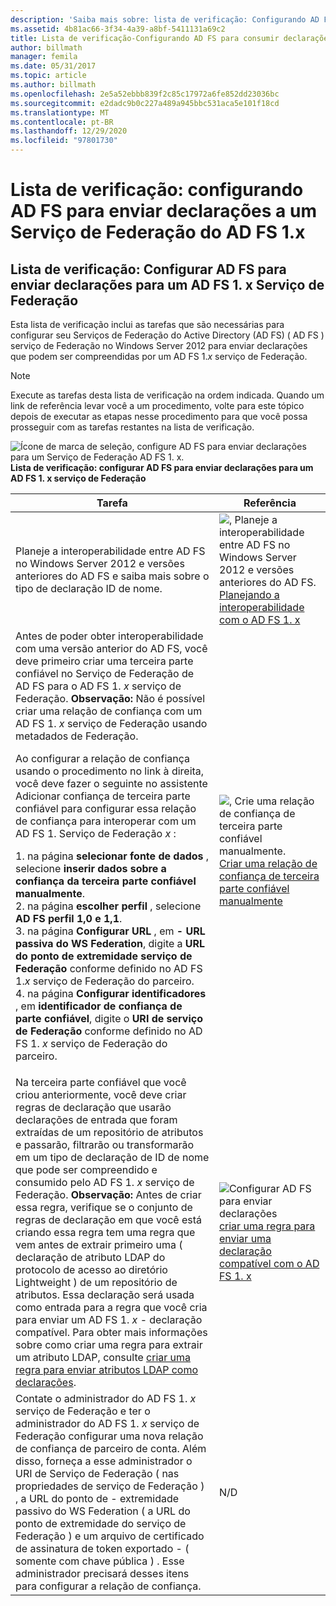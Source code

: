 ```yaml
---
description: 'Saiba mais sobre: lista de verificação: Configurando AD FS para enviar declarações para um AD FS 1. x Serviço de Federação'
ms.assetid: 4b81ac66-3f34-4a39-a8bf-5411131a69c2
title: Lista de verificação-Configurando AD FS para consumir declarações de AD FS 1. x
author: billmath
manager: femila
ms.date: 05/31/2017
ms.topic: article
ms.author: billmath
ms.openlocfilehash: 2e5a52ebbb839f2c85c17972a6fe852dd23036bc
ms.sourcegitcommit: e2dadc9b0c227a489a945bbc531aca5e101f18cd
ms.translationtype: MT
ms.contentlocale: pt-BR
ms.lasthandoff: 12/29/2020
ms.locfileid: "97801730"
---
```

# <a name="checklist-configuring-ad-fs-to-send-claims-to-an-ad-fs-1x-federation-service"></a>Lista de verificação: configurando AD FS para enviar declarações a um Serviço de Federação do AD FS 1.x


## <a name="checklist-configuring-ad-fs-to-send-claims-to-an-ad-fs-1x-federation-service"></a>Lista de verificação: Configurar AD FS para enviar declarações para um AD FS 1. x Serviço de Federação
Esta lista de verificação inclui as tarefas que são necessárias para configurar seu Serviços de Federação do Active Directory (AD FS) \( AD FS \) serviço de Federação no Windows Server 2012 para enviar declarações que podem ser compreendidas por um AD FS 1.*x* serviço de Federação.

> [!NOTE]
> Execute as tarefas desta lista de verificação na ordem indicada. Quando um link de referência levar você a um procedimento, volte para este tópico depois de executar as etapas nesse procedimento para que você possa prosseguir com as tarefas restantes na lista de verificação.

![Ícone de marca de seleção, configure AD FS para enviar declarações para um Serviço de Federação AD FS 1. x. ](media/2b05dce3-938f-4168-9b8f-1f4398cbdb9b.gif)**Lista de verificação: configurar AD FS para enviar declarações para um AD FS 1. x serviço de Federação**

|Tarefa|Referência|
|--------|-------------|
|Planeje a interoperabilidade entre AD FS no Windows Server 2012 e versões anteriores do AD FS e saiba mais sobre o tipo de declaração ID de nome.|![, Planeje a interoperabilidade entre AD FS no Windows Server 2012 e versões anteriores do AD FS. ](media/faa393df-4856-4431-9eda-4f4e5be72a90.gif)[Planejando a interoperabilidade com o AD FS 1. x](/previous-versions/windows/it-pro/windows-server-2012-R2-and-2012/ff678040(v=ws.11))|
|Antes de poder obter interoperabilidade com uma versão anterior do AD FS, você deve primeiro criar uma terceira parte confiável no Serviço de Federação de AD FS para o AD FS 1. *x* serviço de Federação. **Observação:** Não é possível criar uma relação de confiança com um AD FS 1. *x* serviço de Federação usando metadados de Federação.<p>Ao configurar a relação de confiança usando o procedimento no link à direita, você deve fazer o seguinte no assistente Adicionar confiança de terceira parte confiável para configurar essa relação de confiança para interoperar com um AD FS 1. Serviço de Federação *x* :<p>1. na página **selecionar fonte de dados** , selecione **inserir dados sobre a confiança da terceira parte confiável manualmente**.<br />2. na página **escolher perfil** , selecione **AD FS perfil 1,0 e 1,1**.<br />3. na página **Configurar URL** , em **\- URL passiva do WS Federation**, digite a **URL do ponto de extremidade serviço de Federação** conforme definido no AD FS 1.*x* serviço de Federação do parceiro.<br />4. na página **Configurar identificadores** , em **identificador de confiança de parte confiável**, digite o **URI de serviço de Federação** conforme definido no AD FS 1. *x* serviço de Federação do parceiro.|![, Crie uma relação de confiança de terceira parte confiável manualmente. ](media/faa393df-4856-4431-9eda-4f4e5be72a90.gif)[Criar uma relação de confiança de terceira parte confiável manualmente](../../ad-fs/operations/Create-a-Relying-Party-Trust.md)|
|Na terceira parte confiável que você criou anteriormente, você deve criar regras de declaração que usarão declarações de entrada que foram extraídas de um repositório de atributos e passarão, filtrarão ou transformarão em um tipo de declaração de ID de nome que pode ser compreendido e consumido pelo AD FS 1. *x* serviço de Federação. **Observação:** Antes de criar essa regra, verifique se o conjunto de regras de declaração em que você está criando essa regra tem uma regra que vem antes de extrair primeiro uma \( declaração de atributo LDAP do protocolo de acesso ao diretório Lightweight \) de um repositório de atributos. Essa declaração será usada como entrada para a regra que você cria para enviar um AD FS 1. *x* \- declaração compatível. Para obter mais informações sobre como criar uma regra para extrair um atributo LDAP, consulte [criar uma regra para enviar atributos LDAP como declarações](../../ad-fs/operations/Create-a-Rule-to-Send-LDAP-Attributes-as-Claims.md).|![Configurar AD FS para enviar declarações](media/faa393df-4856-4431-9eda-4f4e5be72a90.gif)[criar uma regra para enviar uma declaração compatível com o AD FS 1. x](../../ad-fs/operations/Create-a-Rule-to-Send-an-AD-FS-1x-Compatible-Claim.md)|
|Contate o administrador do AD FS 1. *x* serviço de Federação e ter o administrador do AD FS 1. *x* serviço de Federação configurar uma nova relação de confiança de parceiro de conta. Além disso, forneça a esse administrador o URI de Serviço de Federação \( nas propriedades de serviço de Federação \) , a URL do ponto de \- extremidade passivo do WS Federation \( a URL do ponto de extremidade do serviço de Federação \) e um arquivo de certificado de assinatura de token exportado \- \( somente com chave pública \) . Esse administrador precisará desses itens para configurar a relação de confiança.|N\/D|

